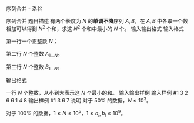 



序列合并 - 洛谷














序列合并
题目描述
有两个长度为 $N$ 的**单调不降**序列 $A,B$，在 $A,B$ 中各取一个数相加可以得到 $N^2$ 个和，求这 $N^2$ 个和中最小的 $N$ 个。
输入输出格式
输入格式

第一行一个正整数 $N$；

第二行 $N$ 个整数 $A_{1\dots N}$。

第三行 $N$ 个整数 $B_{1\dots N}$。



输出格式

一行 $N$ 个整数，从小到大表示这 $N$ 个最小的和。
输入输出样例
输入样例 #1
3
2 6 6
1 4 8
输出样例 #1
3 6 7
说明
对于 $50\%$ 的数据，$N \le 10^3$。

对于 $100\%$ 的数据，$1 \le N \le 10^5$，$1 \le a_i,b_i \le 10^9$。






